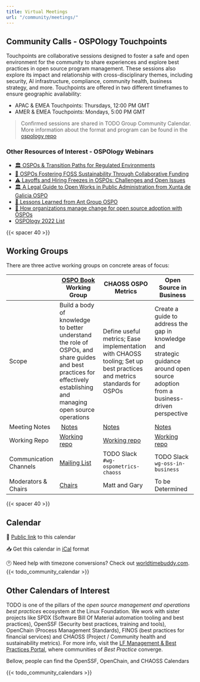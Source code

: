 ```yaml
---
title: Virtual Meetings
url: "/community/meetings/"
---
```



## Community Calls - OSPOlogy Touchpoints

Touchpoints are collaborative sessions designed to foster a safe and open environment for the community to share experiences and explore best practices in open source program management. These sessions also explore its impact and relationship with cross-disciplinary themes, including security, AI infrastructure, compliance, community health, business strategy, and more. Touchpoints are offered in two different timeframes to ensure geographic availability:

- APAC & EMEA Touchpoints: Thursdays, 12:00 PM GMT
- AMER & EMEA Touchpoints: Mondays, 5:00 PM GMT

> Confirmed sessions are shared in TODO Group Community Calendar. More information about the format and program can be found in the [ospology repo](https://github.com/todogroup/ospology/tree/main/meetings)

### Other Resources of Interest - OSPOlogy Webinars

- [🏛 OSPOs & Transition Paths for Regulated Environments](https://youtu.be/2QopYZbo3EQ?si=QH_W6OezScIj3Uh7)
- [🌻 OSPOs Fostering FOSS Sustainability Through Collaborative Funding](https://youtu.be/BgLfrEg9A8o?si=SvbKNwFNDrZMqAf0)
- [⚠️ Layoffs and Hiring Freezes in OSPOs: Challenges and Open Issues](https://youtu.be/XuPqvqWgD_A?si=cvqrGLsahT-KDMgH)
- [🏛 A Legal Guide to Open Works in Public Administration from Xunta de Galicia OSPO](https://youtu.be/sXw9kGVitZk?si=L-itD9lW8gsOKv0o)
- [🧩 Lessons Learned from Ant Group OSPO](https://youtu.be/RuiRYmm2q7E?si=HBDQajKNqDMcTaOP)
- [🧩 How organizations manage change for open source adoption with OSPOs](https://youtu.be/ZO4Zz-aLVVQ?si=Nx1l_jD9Q-jQWPoE)
- [OSPOlogy 2022 List](https://www.youtube.com/playlist?list=PLiBMylMTGpOKGo7I5Uh5f3XZLt41VllS5)

{{< spacer 40 >}}

## Working Groups

There are three active working groups on concrete areas of focus:

| | [OSPO Book](https://ospobook.todogroup.org/) Working Group | CHAOSS OSPO Metrics | Open Source in Business | 
| --- | --- | --- | --- |
| Scope |Build a body of knowledge to better understand the role of OSPOs, and share guides and best practices for effectively establishing and managing open source operations | Define useful metrics; Ease implementation with CHAOSS tooling; Set up best practices and metrics standards for OSPOs | Create a guide to address the gap in knowledge and strategic guidance around open source adoption from a business-driven perspective |
| Meeting Notes | [Notes](https://lists.todogroup.org/g/WG-ospo-book-project/messages) | [Notes](https://docs.google.com/document/d/1Bf6a1Ywi4m0Ywo4vuBBp3Q9_AA_QKbWf99WxAqRbpMw/edit?usp=sharing)| [Notes](https://github.com/todogroup/ospology/discussions/481) |
| Working Repo | [Working repo](https://github.com/todogroup/ospology/tree/main/ospo-book) | [Working repo](https://github.com/chaoss/wg-osp) | [Working repo](https://github.com/todogroup/ospology/tree/main/whitepapers/business-value) | 
| Communication Channels | [Mailing List](https://lists.todogroup.org/g/WG-ospo-book-project) | TODO Slack `#wg-ospometrics-chaoss`| TODO Slack `wg-oss-in-business` |
| Moderators & Chairs | [Chairs](https://github.com/todogroup/ospology/tree/main/ospo-book#%EF%B8%8F-project-team) | Matt and Gary | To be Determined |

{{< spacer 40 >}}

## Calendar

📅 [Public link](https://calendar.google.com/calendar/embed?src=c_cpd890ckcd8lgtqak65o6413ts%40group.calendar.google.com&ctz=Europe%2FMadrid) to this calendar

📥 Get this calendar in [iCal](https://calendar.google.com/calendar/ical/c_cpd890ckcd8lgtqak65o6413ts%40group.calendar.google.com/public/basic.ics) format

🕐 Need help with timezone conversions? Check out [worldtimebuddy.com](worldtimebuddy.com).
{{< todo_community_calendar >}}

## Other Calendars of Interest

TODO is one of the pillars of the *open source management and operations best practices* ecosystem at the Linux Foundation. We work with sister projects like SPDX (Software Bill Of Material automation tooling and best practices), OpenSSF (Security best practices, training and tools), OpenChain (Process Management Standards), FINOS (best practices for financial services) and CHAOSS (Project / Community health and sustainability metrics). For more info, visit the [LF Management & Best Practices Portal](https://www.linuxfoundation.org/projects/management), where communities of *Best Practice* converge. 

Bellow, people can find the OpenSSF, OpenChain, and CHAOSS Calendars

{{< todo_community_calendars >}}
